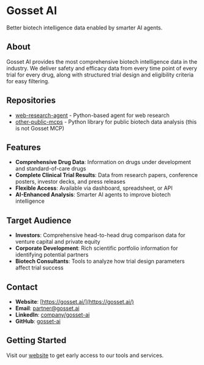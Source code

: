 # Gosset AI

Better biotech intelligence data enabled by smarter AI agents.

## About

Gosset AI provides the most comprehensive biotech intelligence data in the industry. We deliver safety and efficacy data from every time point of every trial for every drug, along with structured trial design and eligibility criteria for easy filtering.

## Repositories

- [web-research-agent](https://github.com/gosset-ai/web-research-agent) - Python-based agent for web research
- [other-public-mcps](https://github.com/gosset-ai/other-public-mcps) - Python library for public biotech data analysis (this is not Gosset MCP)

## Features

- **Comprehensive Drug Data**: Information on drugs under development and standard-of-care drugs
- **Complete Clinical Trial Results**: Data from research papers, conference posters, investor decks, and press releases
- **Flexible Access**: Available via dashboard, spreadsheet, or API
- **AI-Enhanced Analysis**: Smarter AI agents to improve biotech intelligence

## Target Audience

- **Investors**: Comprehensive head-to-head drug comparison data for venture capital and private equity
- **Corporate Development**: Rich scientific portfolio information for identifying potential partners
- **Biotech Consultants**: Tools to analyze how trial design parameters affect trial success

## Contact

- **Website**: [https://gosset.ai/](https://gosset.ai/)
- **Email**: [partner@gosset.ai](mailto:partner@gosset.ai)
- **LinkedIn**: [company/gosset-ai](https://www.linkedin.com/company/gosset-ai)
- **GitHub**: [gosset-ai](https://github.com/gosset-ai)

## Getting Started

Visit our [website](https://gosset.ai/) to get early access to our tools and services. 
